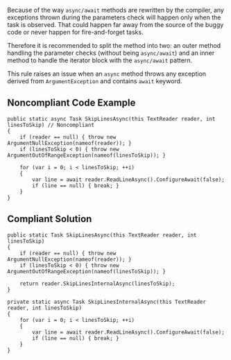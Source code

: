 Because of the way `async/await` methods are rewritten by the compiler, any exceptions thrown during the parameters check will happen only when the task is observed. That could happen far away from the source of the buggy code or never happen for fire-and-forget tasks.
 
Therefore it is recommended to split the method into two: an outer method handling the parameter checks (without being `async/await`) and an inner method to handle the iterator block with the `async/await` pattern.
 
This rule raises an issue when an `async` method throws any exception derived from `ArgumentException` and contains `await` keyword.
 
## Noncompliant Code Example

    public static async Task SkipLinesAsync(this TextReader reader, int linesToSkip) // Noncompliant
    {
        if (reader == null) { throw new ArgumentNullException(nameof(reader)); }
        if (linesToSkip < 0) { throw new ArgumentOutOfRangeException(nameof(linesToSkip)); }
    
        for (var i = 0; i < linesToSkip; ++i)
        {
            var line = await reader.ReadLineAsync().ConfigureAwait(false);
            if (line == null) { break; }
        }
    }

## Compliant Solution

    public static Task SkipLinesAsync(this TextReader reader, int linesToSkip)
    {
        if (reader == null) { throw new ArgumentNullException(nameof(reader)); }
        if (linesToSkip < 0) { throw new ArgumentOutOfRangeException(nameof(linesToSkip)); }
    
        return reader.SkipLinesInternalAsync(linesToSkip);
    }
    
    private static async Task SkipLinesInternalAsync(this TextReader reader, int linesToSkip)
    {
        for (var i = 0; i < linesToSkip; ++i)
        {
            var line = await reader.ReadLineAsync().ConfigureAwait(false);
            if (line == null) { break; }
        }
    }